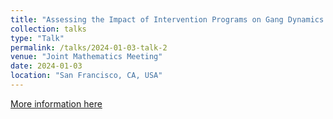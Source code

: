 ```yaml
---
title: "Assessing the Impact of Intervention Programs on Gang Dynamics: A Mathematical Modeling Approach"
collection: talks
type: "Talk"
permalink: /talks/2024-01-03-talk-2
venue: "Joint Mathematics Meeting"
date: 2024-01-03
location: "San Francisco, CA, USA"
---
```


[More information here](https://meetings.ams.org/math/jmm2024/meetingapp.cgi/Paper/31997)


